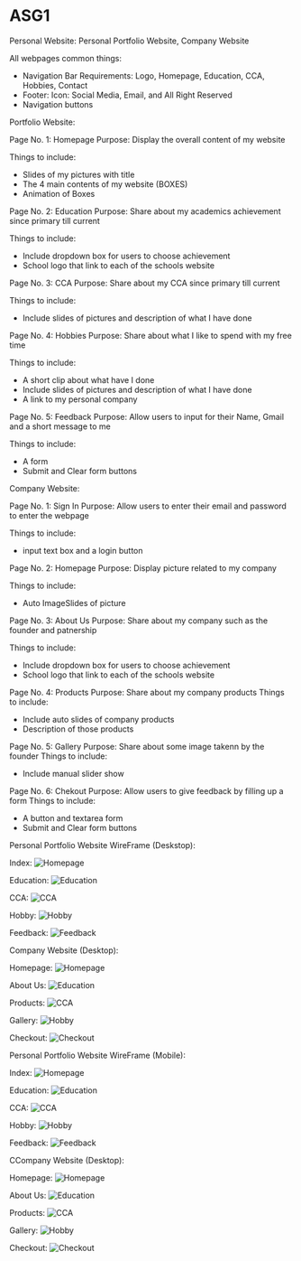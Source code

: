 # ASG1

Personal Website: Personal Portfolio Website, Company Website

All webpages common things:

- Navigation Bar Requirements: Logo, Homepage, Education, CCA, Hobbies, Contact
- Footer: Icon: Social Media, Email, and All Right Reserved
- Navigation buttons 

Portfolio Website:

Page No. 1: Homepage
Purpose: Display the overall content of my website

Things to include:

- Slides of my pictures with title
- The 4 main contents of my website (BOXES)
- Animation of Boxes


Page No. 2:  Education 
Purpose: Share about my academics achievement since primary till current

Things to include:

- Include dropdown box for users to choose achievement  
- School logo that link to each of the schools website


Page No. 3: CCA
Purpose: Share about my CCA since primary till current

Things to include:

- Include slides of pictures and description of what I have done


Page No. 4: Hobbies
Purpose: Share about what I like to spend with my free time

Things to include:
- A short clip about what have I done
- Include slides of pictures and description of what I have done
- A link to my personal company


Page No. 5: Feedback
Purpose: Allow users to input for their Name, Gmail and a short message to me

Things to include:
- A form
- Submit and Clear form buttons



Company Website:

Page No. 1: Sign In 
Purpose: Allow users to enter their email and password to enter the webpage

Things to include:

-  input text box and a login button


Page No. 2: Homepage
Purpose: Display picture related to my company

Things to include:

-  Auto ImageSlides of picture

Page No. 3:  About Us 
Purpose: Share about my company such as the founder and patnership

Things to include:

- Include dropdown box for users to choose achievement  
- School logo that link to each of the schools website

Page No. 4:  Products 
Purpose: Share about my company products
Things to include:

- Include auto slides of company products
- Description of those products

Page No. 5:  Gallery
Purpose: Share about some image takenn by the founder
Things to include:

- Include manual slider show

Page No. 6:  Chekout 
Purpose: Allow users to give feedback by filling up a form
Things to include:

- A button and textarea form 
- Submit and Clear form buttons




Personal Portfolio Website WireFrame (Deskstop):

Index: ![Homepage](Images/Index.jpg)

Education: ![Education](Images/Education.jpg)

CCA: ![CCA](Images/CCA.jpg)

Hobby: ![Hobby](Images/Hobbies%20%E2%80%93%201.jpg)

Feedback: ![Feedback](Images/Feedback.png)


Company Website (Desktop):

Homepage: ![Homepage](Images/Homepage.png)

About Us: ![Education](Images/About%20Us.png)

Products: ![CCA](Images/Product.png)

Gallery: ![Hobby](Images/Gallery.png)

Checkout: ![Checkout](Images/Checkout.png)



Personal Portfolio Website WireFrame (Mobile):

Index: ![Homepage](Images/Mobile_Index.png)

Education: ![Education](Images/Mobile_Education.png)

CCA: ![CCA](Images/Mobile_CCA.png)

Hobby: ![Hobby](Images/Mobile_Hobby.png)

Feedback: ![Feedback](Images/Mobile_Feedback.png)


CCompany Website (Desktop):

Homepage: ![Homepage](Images/Mobile_Homepage.png)

About Us: ![Education](Images/Mobile_About%20Us.png)

Products: ![CCA](Images/Mobile_Product.png)

Gallery: ![Hobby](Images/Mobile_Gallery.png)

Checkout: ![Checkout](Images/Mobile_Checkout.png)

